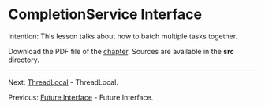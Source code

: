 # CompletionService Interface

Intention: This lesson talks about how to batch multiple tasks together.

Download the PDF file of the [chapter](chapter_36.pdf). Sources are available in the <b>src</b> directory. 

<hr>

Next: [ThreadLocal](chapter_37.md "ThreadLocal") - ThreadLocal.

Previous: [Future Interface](chapter_35.md "Future Interface") - Future Interface.